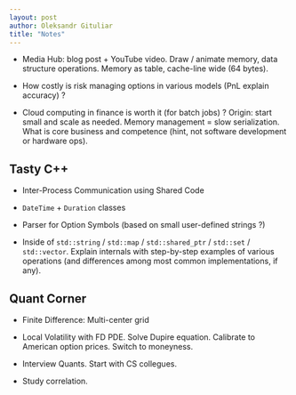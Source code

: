 ```yaml
---
layout: post
author: Oleksandr Gituliar
title: "Notes"
---
```


- Media Hub: blog post + YouTube video. Draw / animate memory, data structure operations. Memory as
  table, cache-line wide (64 bytes).

- How costly is risk managing options in various models (PnL explain accuracy) ?

- Cloud computing in finance is worth it (for batch jobs) ? Origin: start small and scale as needed.
  Memory management = slow serialization. What is core business and competence (hint, not software
  development or hardware ops).

## Tasty C++

- Inter-Process Communication using Shared Code

- `DateTime` + `Duration` classes

- Parser for Option Symbols (based on small user-defined strings ?)

- Inside of `std::string` / `std::map` / `std::shared_ptr` / `std::set` / `std::vector`. Explain
  internals with step-by-step examples of various operations (and differences among most common
  implementations, if any).

## Quant Corner

- Finite Difference: Multi-center grid

- Local Volatility with FD PDE. Solve Dupire equation. Calibrate to American option prices. Switch
  to moneyness.

- Interview Quants. Start with CS collegues.

- Study correlation.

